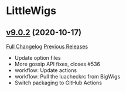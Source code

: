 # LittleWigs

## [v9.0.2](https://github.com/BigWigsMods/LittleWigs/tree/v9.0.2) (2020-10-17)
[Full Changelog](https://github.com/BigWigsMods/LittleWigs/compare/v9.0.1...v9.0.2) [Previous Releases](https://github.com/BigWigsMods/LittleWigs/releases)

- Update option files  
- More gossip API fixes, closes #536  
- workflow: Update actions  
- workflow: Pull the luacheckrc from BigWigs  
- Switch packaging to GitHub Actions  
